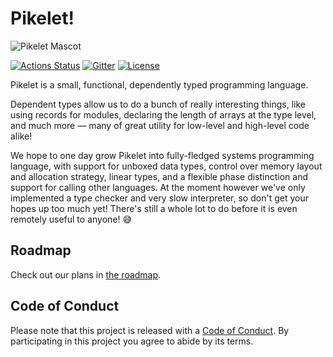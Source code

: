 # Pikelet!

![Pikelet Mascot][pikelet-mascot]

[pikelet-mascot]: assets/pikelet.png

[![Actions Status][actions-badge]][actions-url]
[![Gitter][gitter-badge]][gitter-lobby]
[![License][license-badge]][license-url]

[actions-badge]: https://github.com/pikelet-lang/pikelet/workflows/ci/badge.svg
[actions-url]: https://github.com/pikelet-lang/pikelet/actions
[gitter-badge]: https://badges.gitter.im/pikelet-lang/pikelet.svg
[gitter-lobby]: https://gitter.im/pikelet-lang/Lobby
[license-badge]: https://img.shields.io/github/license/pikelet-lang/pikelet
[license-url]: ./LICENSE

Pikelet is a small, functional, dependently typed programming language.

Dependent types allow us to do a bunch of really interesting things, like using
records for modules, declaring the length of arrays at the type level, and
much more — many of great utility for low-level and high-level code alike!

We hope to one day grow Pikelet into fully-fledged systems programming language,
with support for unboxed data types, control over memory layout and allocation
strategy, linear types, and a flexible phase distinction and support for calling
other languages. At the moment however we've only implemented a type checker and
very slow  interpreter, so don't get your hopes up too much yet! There's still a
whole lot to do before it is even remotely useful to anyone! 😅

## Roadmap

Check out our plans in [the roadmap](./website/docs/contributing/roadmap.md).

## Code of Conduct

Please note that this project is released with a [Code of Conduct](./CODE_OF_CONDUCT.md).
By participating in this project you agree to abide by its terms.
